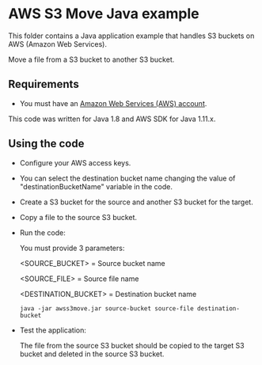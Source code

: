 # AWS S3 Move Java example

This folder contains a Java application example that handles S3 buckets on AWS (Amazon Web Services).

Move a file from a S3 bucket to another S3 bucket.




## Requirements

* You must have an [Amazon Web Services (AWS) account](http://aws.amazon.com/).

This code was written for Java 1.8 and AWS SDK for Java 1.11.x.




## Using the code

* Configure your AWS access keys.

* You can select the destination bucket name changing the value of "destinationBucketName" variable in the code.

* Create a S3 bucket for the source and another S3 bucket for the target.

* Copy a file to the source S3 bucket.

* Run the code:

  You must provide 3 parameters:
  
  <SOURCE_BUCKET>      = Source bucket name

  <SOURCE_FILE>        = Source file name
  
  <DESTINATION_BUCKET> = Destination bucket name

  ```
  java -jar awss3move.jar source-bucket source-file destination-bucket
  ```

* Test the application:

  The file from the source S3 bucket should be copied to the target S3 bucket and deleted in the source S3 bucket.
